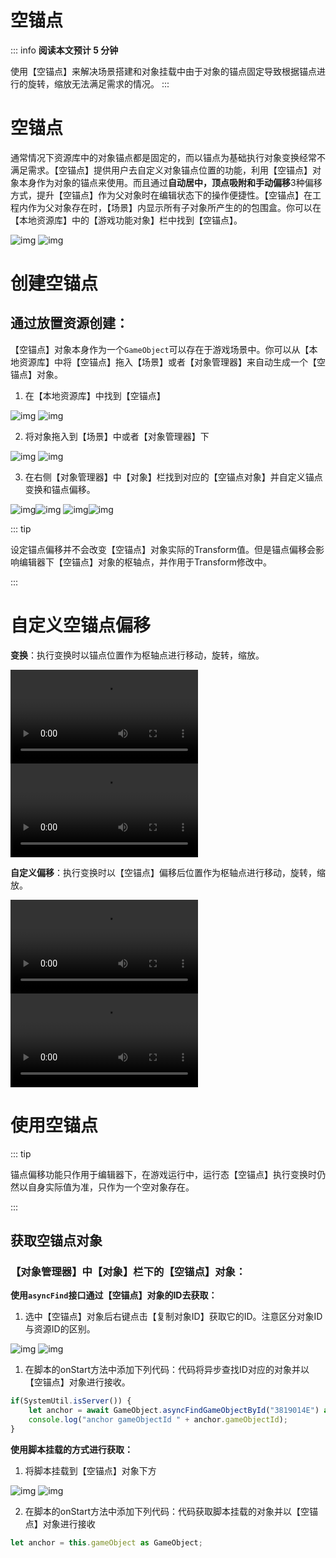 # 空锚点
::: info
**阅读本文预计 5 分钟**

使用【空锚点】来解决场景搭建和对象挂载中由于对象的锚点固定导致根据锚点进行的旋转，缩放无法满足需求的情况。
:::

# 空锚点

通常情况下资源库中的对象锚点都是固定的，而以锚点为基础执行对象变换经常不满足需求。【空锚点】提供用户去自定义对象锚点位置的功能，利用【空锚点】对象本身作为对象的锚点来使用。而且通过**自动居中，顶点吸附和手动偏移**3种偏移方式，提升【空锚点】作为父对象时在编辑状态下的操作便捷性。【空锚点】在工程内作为父对象存在时，【场景】内显示所有子对象所产生的的包围盒。你可以在【本地资源库】中的【游戏功能对象】栏中找到【空锚点】。

![img](https://qn-cdn.233leyuan.com/athena/online/48566ed569a040b3af440d94e0f6d32d_354363796.webp)
![img](https://qn-cdn.233leyuan.com/athena/online/c05dd83b571549eba1a7f8f81389ed2d_354363797.webp)

# 创建空锚点

## 通过放置资源创建：

【空锚点】对象本身作为一个`GameObject`可以存在于游戏场景中。你可以从【本地资源库】中将【空锚点】拖入【场景】或者【对象管理器】来自动生成一个【空锚点】对象。

1. 在【本地资源库】中找到【空锚点】

![img](https://qn-cdn.233leyuan.com/athena/online/3b68624c3b7b4f9b8e1e3e9c15ec29a9_354363798.webp)
![img](https://qn-cdn.233leyuan.com/athena/online/9718bee36436486dad038d75cf656ac3_354363799.webp)

2. 将对象拖入到【场景】中或者【对象管理器】下

![img](https://arkimg.ark.online/1684043767476-106.webp)
![img](https://qn-cdn.233leyuan.com/athena/online/79b0fcc957024f7aa8d440edbf64d6d7_354363800.webp)

3. 在右侧【对象管理器】中【对象】栏找到对应的【空锚点对象】并自定义锚点变换和锚点偏移。

![img](https://qn-cdn.233leyuan.com/athena/online/17dc4ef867f045979f99f81314391811_354363801.webp)![img](https://qn-cdn.233leyuan.com/athena/online/e132652e25d449868b00af4abd75c26e_354363803.webp)
![img](https://qn-cdn.233leyuan.com/athena/online/d61f4810627f4cf8b000a4e45b523696_354410597.webp)![img](https://qn-cdn.233leyuan.com/athena/online/495d692270114a2dbab5f1fc7575a16a_354363804.webp)

::: tip

设定锚点偏移并不会改变【空锚点】对象实际的Transform值。但是锚点偏移会影响编辑器下【空锚点】对象的枢轴点，并作用于Transform修改中。

:::

# 自定义空锚点偏移

**变换**：执行变换时以锚点位置作为枢轴点进行移动，旋转，缩放。

<video controls src="https://qn-cdn.233leyuan.com/online/hMgbWECvJzPk1724064429813.mp4"></video>
<video controls src="https://qn-cdn.233leyuan.com/online/smPCrObo2Axi1724064459509.mp4"></video>

**自定义偏移**：执行变换时以【空锚点】偏移后位置作为枢轴点进行移动，旋转，缩放。

<video controls src="https://qn-cdn.233leyuan.com/online/4Y3LFnn2d3jJ1724064473675.mp4"></video>
<video controls src="https://qn-cdn.233leyuan.com/online/pztMoAu4ZEaM1724064501396.mp4"></video>

# 使用空锚点

::: tip

锚点偏移功能只作用于编辑器下，在游戏运行中，运行态【空锚点】执行变换时仍然以自身实际值为准，只作为一个空对象存在。

:::

## 获取空锚点对象

### 【对象管理器】中【对象】栏下的【空锚点】**对象**：

**使用`asyncFind`接口通过【空锚点】对象的ID去获取：**

1. 选中【空锚点】对象后右键点击【复制对象ID】获取它的ID。注意区分对象ID与资源ID的区别。

![img](https://arkimg.ark.online/1684043767476-113.webp)
![img](https://qn-cdn.233leyuan.com/athena/online/7ae1b9d4d5a249e78d5f68a0fab968e2_354363805.webp)

1. 在脚本的onStart方法中添加下列代码：代码将异步查找ID对应的对象并以【空锚点】对象进行接收。

```TypeScript
if(SystemUtil.isServer()) {
    let anchor = await GameObject.asyncFindGameObjectById("3819014E") as GameObject;
    console.log("anchor gameObjectId " + anchor.gameObjectId);
}
```

**使用脚本挂载的方式进行获取：**

1. 将脚本挂载到【空锚点】对象下方

![img](https://qn-cdn.233leyuan.com/athena/online/bcb7634300f44ab194f733f659cba201_354363806.webp)
![img](https://qn-cdn.233leyuan.com/athena/online/2453033189b047b0a1482076e070ec30_354363807.webp)

2. 在脚本的onStart方法中添加下列代码：代码获取脚本挂载的对象并以【空锚点】对象进行接收

```TypeScript
let anchor = this.gameObject as GameObject;
```

